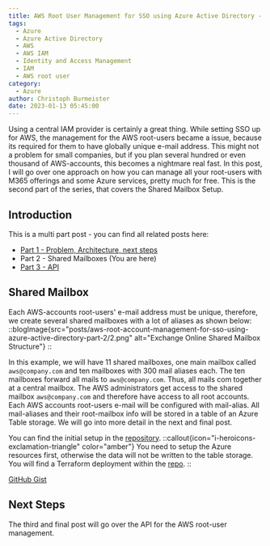 ```yaml
---
title: AWS Root User Management for SSO using Azure Active Directory - Part 2
tags:
  - Azure
  - Azure Active Directory
  - AWS
  - AWS IAM
  - Identity and Access Management
  - IAM
  - AWS root user
category:
  - Azure
author: Christoph Burmeister
date: 2023-01-13 05:45:00
---
```


Using a central IAM provider is certainly a great thing. While setting SSO up for AWS, the management for the AWS root-users became a issue, because its required for them to have globally unique e-mail address. This might not a problem for small companies, but if you plan several hundred or even thousand of AWS-accounts, this becomes a nightmare real fast. In this post, I will go over one approach on how you can manage all your root-users with M365 offerings and some Azure services, pretty much for free.
This is the second part of the series, that covers the Shared Mailbox Setup.

<!-- more -->
<!-- toc -->

## Introduction

This is a multi part post - you can find all related posts here:

- [Part 1 - Problem, Architecture, next steps](/aws-root-account-management-for-sso-using-azure-active-directory-part-1)
- Part 2 - Shared Mailboxes (You are here)
- [Part 3 - API](/aws-root-account-management-for-sso-using-azure-active-directory-part-3)

## Shared Mailbox

Each AWS-accounts root-users' e-mail address must be unique, therefore, we create several shared mailboxes with a lot of aliases as shown below:
::blogImage{src="posts/aws-root-account-management-for-sso-using-azure-active-directory-part-2/2.png" alt="Exchange Online Shared Mailbox Structure"}
::

In this example, we will have 11 shared mailboxes, one main mailbox called `aws@company.com` and ten mailboxes with 300 mail aliases each. The ten mailboxes forward all mails to `aws@company.com`. Thus, all mails com together at a central mailbox. The AWS administrators get access to the shared mailbox `aws@company.com` and therefore have access to all root accounts. Each AWS accounts root-users e-mail will be configured with mail-alias. All mail-aliases and their root-mailbox info will be stored in a table of an Azure Table storage. We will go into more detail in the next and final post.

You can find the initial setup in the [repository](https://github.com/chrburmeister/aws-root-user-management-api).
::callout{icon="i-heroicons-exclamation-triangle" color="amber"}
You need to setup the Azure resources first, otherwise the data will not be written to the table storage. You will find a Terraform deployment within the [repo](https://github.com/chrburmeister/aws-root-user-management-api/tree/main/terraform).
::

[GitHub Gist](https://github.com/chrburmeister/aws-root-user-management-api/blob/main/initial_setup/setup.ps1)

## Next Steps

The third and final post will go over the API for the AWS root-user management.
